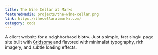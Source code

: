```yaml
---
title: The Wine Cellar at Marks
featuredMedia: projects/the-wine-cellar.png
link: https://thecellaratmarks.com/
category: code
---
```


A client website for a neighborhood bistro. Just a simple, fast single-page site built with [Gridsome](https://gridsome.org) and flavored with minimalist typography, rich imagery, and subtle loading effects.
